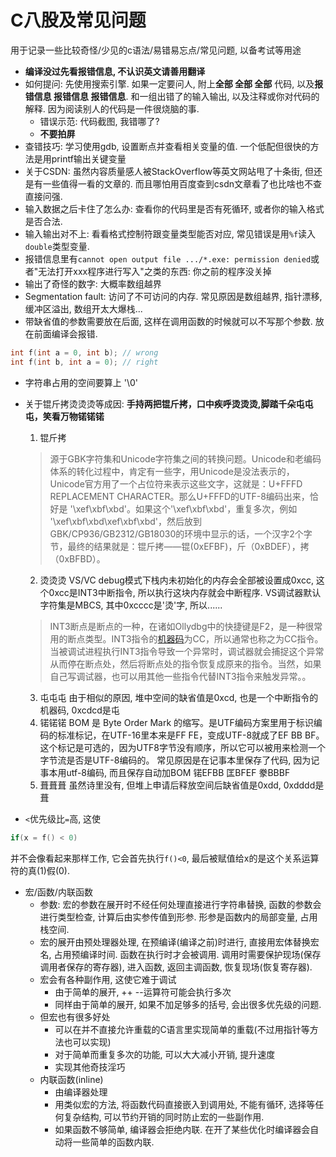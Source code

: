 # C八股及常见问题

用于记录一些比较奇怪/少见的c语法/易错易忘点/常见问题, 以备考试等用途 

- **编译没过先看报错信息, 不认识英文请善用翻译** 
- 如何提问: 先使用搜索引擎. 如果一定要问人, 附上**全部 全部 全部** 代码, 以及**报错信息 报错信息 报错信息**. 和一组出错了的输入输出, 以及注释或你对代码的解释. 因为阅读别人的代码是一件很烧脑的事.
	- 错误示范: 代码截图, 我错哪了?
	- **不要拍屏**
- 查错技巧: 学习使用gdb, 设置断点并查看相关变量的值. 一个低配但很快的方法是用printf输出关键变量
- 关于CSDN: 虽然内容质量感人被StackOverflow等英文网站甩了十条街, 但还是有一些值得一看的文章的. 而且哪怕用百度查到csdn文章看了也比啥也不查直接问强. 
- 输入数据之后卡住了怎么办: 查看你的代码里是否有死循环, 或者你的输入格式是否合法.  
- 输入输出对不上: 看看格式控制符跟变量类型能否对应, 常见错误是用`%f`读入`double`类型变量. 
- 报错信息里有`cannot open output file .../*.exe: permission denied`或者"无法打开xxx程序进行写入"之类的东西: 你之前的程序没关掉
- 输出了奇怪的数字: 大概率数组越界
- Segmentation fault: 访问了不可访问的内存. 常见原因是数组越界, 指针漂移, 缓冲区溢出, 数组开太大爆栈...
- 带缺省值的参数需要放在后面, 这样在调用函数的时候就可以不写那个参数.
放在前面编译会报错.

```c
int f(int a = 0, int b); // wrong
int f(int b, int a = 0); // right
```

- 字符串占用的空间要算上  '\\0' 
- 关于锟斤拷烫烫烫等成因:
   **手持两把锟斤拷，口中疾呼烫烫烫,脚踏千朵屯屯屯，笑看万物锘锘锘**
   1. 锟斤拷
    >源于GBK字符集和Unicode字符集之间的转换问题。Unicode和老编码体系的转化过程中，肯定有一些字，用Unicode是没法表示的，Unicode官方用了一个占位符来表示这些文字，这就是：U+FFFD REPLACEMENT CHARACTER。那么U+FFFD的UTF-8编码出来，恰好是 '\xef\xbf\xbd'。如果这个'\xef\xbf\xbd'，重复多次，例如 '\xef\xbf\xbd\xef\xbf\xbd'，然后放到GBK/CP936/GB2312/GB18030的环境中显示的话，一个汉字2个字节，最终的结果就是：锟斤拷——锟(0xEFBF)，斤（0xBDEF），拷（0xBFBD）。
   2. 烫烫烫 
    VS/VC debug模式下栈内未初始化的内存会全部被设置成0xcc, 这个0xcc是INT3中断指令, 所以执行这块内存就会中断程序. 
    VS调试器默认字符集是MBCS, 其中0xcccc是'烫'字, 所以......
   > INT3断点是断点的一种，在诸如Ollydbg中的快捷键是F2，是一种很常用的断点类型。INT3指令的[机器码](https://baike.baidu.com/item/%E6%9C%BA%E5%99%A8%E7%A0%81?fromModule=lemma_inlink)为CC，所以通常也称之为CC指令。当被调试进程执行INT3指令导致一个异常时，调试器就会捕捉这个异常从而停在断点处，然后将断点处的指令恢复成原来的指令。当然，如果自己写调试器，也可以用其他一些指令代替INT3指令来触发异常。。
   
  3. 屯屯屯
   由于相似的原因, 堆中空间的缺省值是0xcd, 也是一个中断指令的机器码, 0xcdcd是屯
  4. 锘锘锘
   BOM 是 Byte Order Mark 的缩写。是UTF编码方案里用于标识编码的标准标记，在UTF-16里本来是FF FE，变成UTF-8就成了EF BB BF。这个标记是可选的，因为UTF8字节没有顺序，所以它可以被用来检测一个字节流是否是UTF-8编码的。
   常见原因是在记事本里保存了代码, 因为记事本用utf-8编码, 而且保存自动加BOM
    锘EFBB
    匡BFEF
    豢BBBF
  5. 葺葺葺
	虽然诗里没有, 但堆上申请后释放空间后缺省值是0xdd, 0xdddd是葺

-  `<`优先级比`=`高, 这使
```c
if(x = f() < 0)
```
并不会像看起来那样工作, 它会首先执行`f()<0`, 最后被赋值给x的是这个关系运算符的真(1)假(0). 
- 宏/函数/内联函数
	- 参数: 宏的参数在展开时不经任何处理直接进行字符串替换, 函数的参数会进行类型检查, 计算后由实参传值到形参. 形参是函数内的局部变量, 占用栈空间. 
	- 宏的展开由预处理器处理, 在预编译(编译之前)时进行, 直接用宏体替换宏名, 占用预编译时间. 函数在执行时才会被调用. 调用时需要保护现场(保存调用者保存的寄存器), 进入函数, 返回主调函数, 恢复现场(恢复寄存器). 
	- 宏会有各种副作用, 这使它难于调试
		- 由于简单的展开, ++ --运算符可能会执行多次
		- 同样由于简单的展开, 如果不加足够多的括号, 会出很多优先级的问题. 
	- 但宏也有很多好处
		- 可以在并不直接允许重载的C语言里实现简单的重载(不过用指针等方法也可以实现)
		- 对于简单而重复多次的功能, 可以大大减小开销, 提升速度
		- 实现其他奇技淫巧
	- 内联函数(inline)
		- 由编译器处理
		- 用类似宏的方法, 将函数代码直接嵌入到调用处, 不能有循环, 选择等任何复杂结构, 可以节约开销的同时防止宏的一些副作用.
		- 如果函数不够简单, 编译器会拒绝内联. 在开了某些优化时编译器会自动将一些简单的函数内联.



